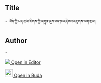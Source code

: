 ## Title
	- བོད་ཀྱི་པད་ཚལ་རིགས་ཀྱི་དགུན་དུས་པད་ཁ་འདེབས་འཇུགས་ལག་རྩལ།

## Author
	- 



[<img src="https://img.icons8.com/color/25/000000/edit-property.png"> Open in Editor](http://editor.openpecha.org/P004543)

[<img width="25" src="https://library.bdrc.io/icons/BUDA-small.svg"> Open in Buda](https://library.bdrc.io/show/bdr:IE0OPP004543)
